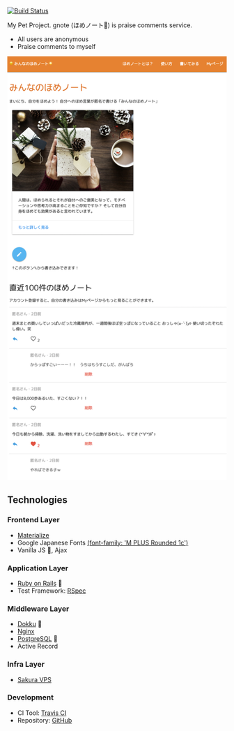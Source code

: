 [![Build Status](https://travis-ci.org/256hax/ujull-gnote.svg?branch=master)](https://travis-ci.org/256hax/ujull-gnote)

My Pet Project. gnote (ほめノート📔) is praise comments service.
- All users are anonymous
- Praise comments to myself

![ほめノート](https://raw.githubusercontent.com/256hax/ujull-gnote/master/docs/gnote-screentshot.png)

## Technologies
### Frontend Layer
- [Materialize](https://materializecss.com/)
- Google Japanese Fonts [(font-family: 'M PLUS Rounded 1c')](https://googlefonts.github.io/japanese/#mplus1p)
- Vanilla JS 🍦, Ajax

### Application Layer
- [Ruby on Rails](https://rubyonrails.org/) 💎
- Test Framework: [RSpec](http://rspec.info/)

### Middleware Layer
- [Dokku](https://github.com/dokku/dokku) 🐳
- [Nginx](https://nginx.org/en/)
- [PostgreSQL](https://www.postgresql.org/) 🐘
- Active Record

### Infra Layer
- [Sakura VPS](https://vps.sakura.ad.jp/)

### Development
- CI Tool: [Travis CI](https://travis-ci.org/256hax/ujull-gnote)
- Repository: [GitHub](https://github.com/256hax/ujull-gnote)
